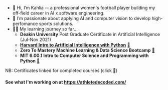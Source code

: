 - 👋 Hi, I’m Kahlia -- a professional women's football player building my off-field career in AI x software engineering.
- 🧪 I’m passionate about applying AI and computer vision to develop high-perfomance sports solutions.
- 👩‍💻 My learning journey so far...
  - **Deakin University** Post Graduate Certificate in Artificial Intelligence (Jul-Nov 2021)
  - **[Harvard Intro to Artificial Intelligence with Python](https://github.com/athletedecoded/CS50-AI)** [📜](https://courses.edx.org/certificates/f4fbac28599349868a4cbcc0fa4470ff)
  - **Zero To Mastery Machine Learning & Data Science Bootcamp** [📜](https://www.udemy.com/certificate/UC-735b54b7-f097-4993-add0-e679bf4fc919/)
  - **MIT 6.00.1 Intro to Computer Science and Programming with Python** [📜](https://courses.edx.org/certificates/469ec7e297344ee9a03906916f5921da)

NB: Certificates linked for completed courses (click 📜)

#### See what I'm working on at https://athletedecoded.com/
